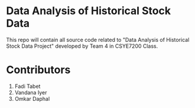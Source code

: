 # Data Analysis of Historical Stock Data
This repo will contain all source code related to "Data Analysis of Historical Stock Data Project" developed by Team 4 in CSYE7200 Class.

# Contributors
1. Fadi Tabet
2. Vandana Iyer
3. Omkar Daphal

